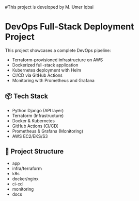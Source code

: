 
#This project is developed by M. Umer Iqbal
# DevOps Full-Stack Deployment Project

This project showcases a complete DevOps pipeline:
- Terraform-provisioned infrastructure on AWS
- Dockerized full-stack application
- Kubernetes deployment with Helm
- CI/CD via GitHub Actions
- Monitoring with Prometheus and Grafana

## 📦 Tech Stack
- Python Django (API layer)
- Terraform (Infrastructure)
- Docker & Kubernetes
- GitHub Actions (CI/CD)
- Prometheus & Grafana (Monitoring)
- AWS EC2/EKS/S3

## 📁 Project Structure
- app 
- infra/terraform 
- k8s 
- docker/nginx
- ci-cd 
- monitoring 
- docs